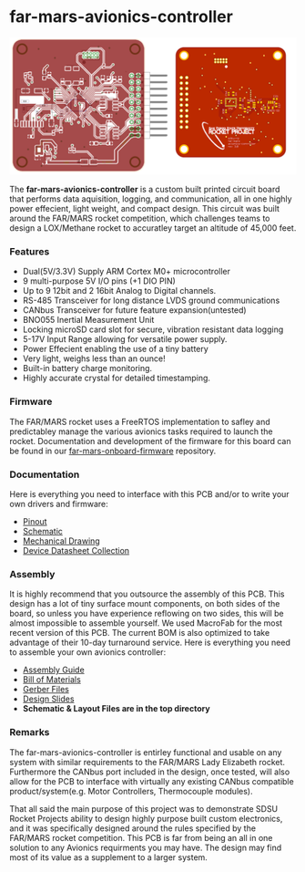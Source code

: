 # far-mars-avionics-controller

![](https://raw.githubusercontent.com/SDSURocketProject/far-mars-avionics-pcb/master/images/header.png)

The **far-mars-avionics-controller** is a custom built printed circuit board that performs data aquisition, logging, and communication, all in one highly power effecient, light weight, and compact design. This circuit was built around the FAR/MARS rocket competition, which challenges teams to design a LOX/Methane rocket to accuratley target an altitude of 45,000 feet.

### Features
* Dual(5V/3.3V) Supply ARM Cortex M0+ microcontroller
* 9 multi-purpose 5V I/O pins (+1 DIO PIN)
* Up to 9 12bit and 2 16bit Analog to Digital channels.
* RS-485 Transceiver for long distance LVDS ground communications
* CANbus Transceiver for future feature expansion(untested)
* BNO055 Inertial Measurement Unit
* Locking microSD card slot for secure, vibration resistant data logging
* 5-17V Input Range allowing for versatile power supply.
* Power Effecient enabling the use of a tiny battery
* Very light, weighs less than an ounce!
* Built-in battery charge monitoring.
* Highly accurate crystal for detailed timestamping.

### Firmware

The FAR/MARS rocket uses a FreeRTOS implementation to safley and predictabley manage the various avionics tasks required to launch the rocket. Documentation and development of the firmware for this board can be found in our [far-mars-onboard-firmware](https://github.com/SDSURocketProject/far-mars-onboard-firmware) repository. 

### Documentation
Here is everything you need to interface with this PCB and/or to write your own drivers and firmware:
* [Pinout](https://github.com/SDSURocketProject/far-mars-avionics-pcb/blob/master/documentation/pinout.pdf "Pinout")
* [Schematic](https://github.com/SDSURocketProject/far-mars-avionics-pcb/blob/master/documentation/schematic.pdf "Schematic")
* [Mechanical Drawing](https://github.com/SDSURocketProject/far-mars-avionics-pcb/blob/master/documentation/mech_drawing.pdf "Drawing")
* [Device Datasheet Collection](https://github.com/SDSURocketProject/far-mars-avionics-pcb/tree/master/documentation/Datasheets "Device Datasheet Collection")

### Assembly
It is highly recommend that you outsource the assembly of this PCB. This design has a lot of tiny surface mount components, on both sides of the board, so unless you have experience reflowing on two sides, this will be almost impossible to assemble yourself. We used MacroFab for the most recent version of this PCB. The current BOM is also optimized to take advantage of their 10-day turnaround service. Here is everything you need to assemble your own avionics controller:
* [Assembly Guide](https://github.com/SDSURocketProject/far-mars-avionics-pcb/tree/master/assembly#assembly-guide "Instructions")
* [Bill of Materials](https://github.com/SDSURocketProject/far-mars-avionics-pcb/tree/master/assembly/BOM#bill-of-materials "Bill of Materials")
* [Gerber Files](https://github.com/SDSURocketProject/far-mars-avionics-pcb/tree/master/assembly/Gerbers)
* [Design Slides](https://github.com/SDSURocketProject/far-mars-avionics-pcb/blob/master/assembly/Physical%20Summary.pdf "Physical Summary")
* **Schematic & Layout Files are in the top directory**

### Remarks
The far-mars-avionics-controller is entirley functional and usable on any system with similar requirements to the FAR/MARS Lady Elizabeth rocket. Furthermore the CANbus port included in the design, once tested, will also allow for the PCB to interface with virtually any existing CANbus compatible product/system(e.g. Motor Controllers, Thermocouple modules). 

That all said the main purpose of this project was to demonstrate SDSU Rocket Projects ability to design highly purpose built custom electronics, and it was specifically designed around the rules specified by the FAR/MARS rocket competition. This PCB is far from being an all in one solution to any Avionics requirments you may have. The design may find most of its value as a supplement to a larger system. 



